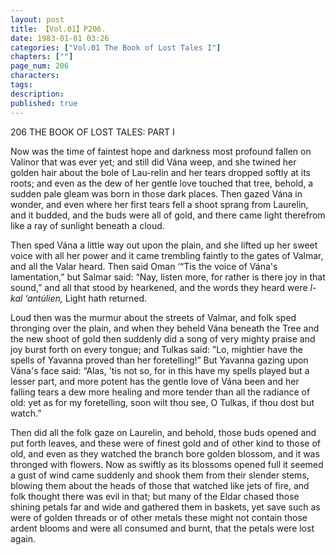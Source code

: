 ```yaml
---
layout: post
title: 【Vol.01】P206.
date: 1983-01-01 03:26
categories: ["Vol.01 The Book of Lost Tales I"]
chapters: [""]
page_num: 206
characters: 
tags: 
description: 
published: true
---
```


<p style="text-indent: 0;">
206     THE BOOK OF LOST TALES: PART I
</p>

Now was the time of faintest hope and darkness most profound fallen on Valinor that was ever yet; and still did Vána weep, and she twined her golden hair about the bole of Lau-relin and her tears dropped softly at its roots; and even as the dew of her gentle love touched that tree, behold, a sudden pale gleam was born in those dark places. Then gazed Vána in wonder, and even where her first tears fell a shoot sprang from Laurelin, and it budded, and the buds were all of gold, and there came light therefrom like a ray of sunlight beneath a cloud.

Then sped Vána a little way out upon the plain, and she lifted up her sweet voice with all her power and it came trembling faintly to the gates of Valmar, and all the Valar heard. Then said Oman ‘“Tis the voice of Vána's lamentation,” but Salmar said: “Nay, listen more, for rather is there joy in that sound,” and all that stood by hearkened, and the words they heard were <I>l-kal ‘antúlien, </I>Light hath returned.

Loud then was the murmur about the streets of Valmar, and folk sped thronging over the plain, and when they beheld Vána beneath the Tree and the new shoot of gold then suddenly did a song of very mighty praise and joy burst forth on every tongue; and Tulkas said: ”Lo, mightier have the spells of Yavanna proved than her foretelling!” But Yavanna gazing upon Vána's face said: “Alas, 'tis not so, for in this have my spells played but a lesser part, and more potent has the gentle love of Vána been and her falling tears a dew more healing and more tender than all the radiance of old: yet as for my foretelling, soon wilt thou see, O Tulkas, if thou dost but watch.”

Then did all the folk gaze on Laurelin, and behold, those buds opened and put forth leaves, and these were of finest gold and of other kind to those of old, and even as they watched the branch bore golden blossom, and it was thronged with flowers. Now as swiftly as its blossoms opened full it seemed a gust of wind came suddenly and shook them from their slender stems, blowing them about the heads of those that watched like jets of fire, and folk thought there was evil in that; but many of the Eldar chased those shining petals far and wide and gathered them in baskets, yet save such as were of golden threads or of other metals these might not contain those ardent blooms and were all consumed and burnt, that the petals were lost again.

